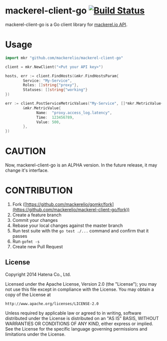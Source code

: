 mackerel-client-go [![Build Status](https://travis-ci.org/mackerelio/mackerel-client-go.svg?branch=master)](https://travis-ci.org/mackerelio/mackerel-client-go)
==================

mackerel-client-go is a Go client library for [mackerel.io API](http://help-ja.mackerel.io/entry/spec/api/v0).

# Usage

```go
import mkr "github.com/mackerelio/mackerel-client-go"
```

```go
client = mkr.NewClient("<Put your API key>")

hosts, err := client.FindHosts(&mkr.FindHostsParam{
        Service: "My-Service",
        Roles: []string{"proxy"},
        Statuses: []string{"working"}
})

err := client.PostServiceMetricValues("My-Service", []*mkr.MetricValue{
        &mkr.MetricValue{
              Name:  "proxy.access_log.latency",
              Time:  123456789,
              Value: 500,
        },
})
```

# CAUTION

Now, mackerel-client-go is an ALPHA version. In the future release, it may change it's interface.

# CONTRIBUTION

1. Fork ([https://github.com/mackerelio/gomkr/fork](https://github.com/mackerelio/mackerel-client-go/fork))
1. Create a feature branch
1. Commit your changes
1. Rebase your local changes against the master branch
1. Run test suite with the `go test ./...` command and confirm that it passes
1. Run `gofmt -s`
1. Create new Pull Request

License
----------

Copyright 2014 Hatena Co., Ltd.

Licensed under the Apache License, Version 2.0 (the "License"); you may not use this file except in compliance with the License. You may obtain a copy of the License at

    http://www.apache.org/licenses/LICENSE-2.0

Unless required by applicable law or agreed to in writing, software distributed under the License is distributed on an "AS IS" BASIS, WITHOUT WARRANTIES OR CONDITIONS OF ANY KIND, either express or implied. See the License for the specific language governing permissions and limitations under the License.
